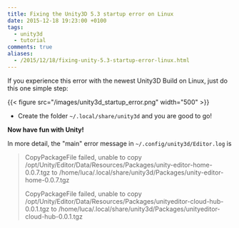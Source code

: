 ```yaml
---
title: Fixing the Unity3D 5.3 startup error on Linux
date: 2015-12-18 19:23:00 +0100
tags:
  - unity3d
  - tutorial
comments: true
aliases:
  - /2015/12/18/fixing-unity-5.3-startup-error-linux.html
---
```


If you experience this error with the newest Unity3D Build on Linux, just do this one simple step:

{{< figure src="/images/unity3d_startup_error.png" width="500" >}}

- Create the folder `~/.local/share/unity3d` and you are good to go!

__Now have fun with Unity!__

In more detail, the "main" error message in `~/.config/unity3d/Editor.log` is

> CopyPackageFile failed, unable to copy /opt/Unity/Editor/Data/Resources/Packages/unity-editor-home-0.0.7.tgz to /home/luca/.local/share/unity3d/Packages/unity-editor-home-0.0.7.tgz
>
> CopyPackageFile failed, unable to copy /opt/Unity/Editor/Data/Resources/Packages/unityeditor-cloud-hub-0.0.1.tgz to /home/luca/.local/share/unity3d/Packages/unityeditor-cloud-hub-0.0.1.tgz
